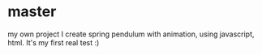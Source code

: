 # master
my own project
I create spring pendulum with animation, using javascript, html. It's my first real test :)
